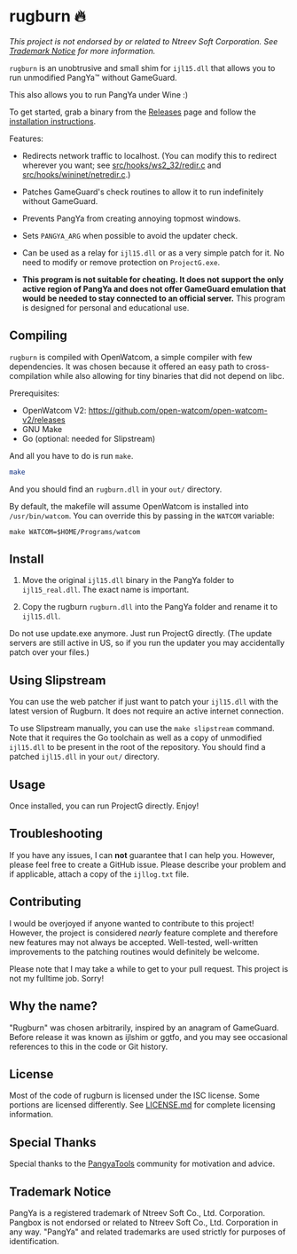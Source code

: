# rugburn :fire:
_This project is not endorsed by or related to Ntreev Soft Corporation. See [Trademark Notice](#trademark-notice) for more information._

`rugburn` is an unobtrusive and small shim for `ijl15.dll` that allows you to
run unmodified PangYa™ without GameGuard.

This also allows you to run PangYa under Wine :)

To get started, grab a binary from the [Releases](https://github.com/pangbox/rugburn/releases) page and follow the [installation instructions](#installation).

Features:

  * Redirects network traffic to localhost. (You can modify this to redirect
    wherever you want; see [src/hooks/ws2_32/redir.c](./src/hooks/ws2_32/redir.c)
    and [src/hooks/wininet/netredir.c](./src/hooks/wininet/netredir.c).)

  * Patches GameGuard's check routines to allow it to run indefinitely without
    GameGuard.

  * Prevents PangYa from creating annoying topmost windows.

  * Sets `PANGYA_ARG` when possible to avoid the updater check.

  * Can be used as a relay for `ijl15.dll` or as a very simple patch for it.
    No need to modify or remove protection on `ProjectG.exe`.

  * **This program is not suitable for cheating. It does not support the only
    active region of PangYa and does not offer GameGuard emulation that would
    be needed to stay connected to an official server.** This program is
    designed for personal and educational use.

## Compiling
`rugburn` is compiled with OpenWatcom, a simple compiler with few dependencies.
It was chosen because it offered an easy path to cross-compilation while also
allowing for tiny binaries that did not depend on libc.

Prerequisites:
  * OpenWatcom V2: https://github.com/open-watcom/open-watcom-v2/releases
  * GNU Make
  * Go (optional: needed for Slipstream)

And all you have to do is run `make`.
```sh
make
```

And you should find an `rugburn.dll` in your `out/` directory.

By default, the makefile will assume OpenWatcom is installed into `/usr/bin/watcom`. You can override this by passing in the `WATCOM` variable:

```
make WATCOM=$HOME/Programs/watcom
```
## Install

 1. Move the original `ijl15.dll` binary in the PangYa folder to `ijl15_real.dll`.
    The exact name is important.

 2. Copy the rugburn `rugburn.dll` into the PangYa folder and rename it to `ijl15.dll`.

Do not use update.exe anymore. Just run ProjectG directly. (The update servers
are still active in US, so if you run the updater you may accidentally patch
over your files.)

## Using Slipstream
You can use the web patcher if just want to patch your `ijl15.dll` with the latest version of Rugburn. It does not require an active internet connection.

To use Slipstream manually, you can use the `make slipstream` command. Note that it requires the Go toolchain as well as a copy of unmodified `ijl15.dll` to be present in the root of the repository. You should find a patched `ijl15.dll` in your `out/` directory.

## Usage
Once installed, you can run ProjectG directly. Enjoy!

## Troubleshooting
If you have any issues, I can **not** guarantee that I can help you. However, please feel free to create a GitHub issue. Please describe your problem and if applicable, attach a copy of the `ijllog.txt` file.

## Contributing
I would be overjoyed if anyone wanted to contribute to this project! However, the project is considered _nearly_ feature complete and therefore new features may not always be accepted. Well-tested, well-written improvements to the patching routines would definitely be welcome.

Please note that I may take a while to get to your pull request. This project is not my fulltime job. Sorry!

## Why the name?
"Rugburn" was chosen arbitrarily, inspired by an anagram of GameGuard. Before release it was known as ijlshim or ggtfo, and you may see occasional references to this in the code or Git history.

## License
Most of the code of rugburn is licensed under the ISC license. Some portions are licensed differently. See [LICENSE.md](./LICENSE.md) for complete licensing information.

## Special Thanks
Special thanks to the [PangyaTools](https://github.com/pangyatools) community for motivation and advice.

## Trademark Notice
PangYa is a registered trademark of Ntreev Soft Co., Ltd. Corporation. Pangbox is not endorsed or related to Ntreev Soft Co., Ltd. Corporation in any way. "PangYa" and related trademarks are used strictly for purposes of identification.

